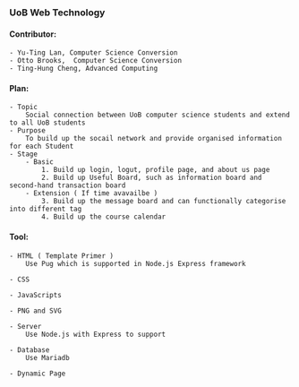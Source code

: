 ### UoB Web Technology


#### Contributor:
	- Yu-Ting Lan, Computer Science Conversion
	- Otto Brooks,  Computer Science Conversion
	- Ting-Hung Cheng, Advanced Computing

#### Plan:
	- Topic
		Social connection between UoB computer science students and extend to all UoB students 
	- Purpose
		To build up the socail network and provide organised information for each Student
	- Stage
		- Basic
			1. Build up login, logut, profile page, and about us page 
			2. Build up Useful Board, such as information board and second-hand transaction board
		- Extension ( If time avavailbe )
			3. Build up the message board and can functionally categorise into different tag
			4. Build up the course calendar
#### Tool:
	
	- HTML ( Template Primer )
		Use Pug which is supported in Node.js Express framework

	- CSS 

	- JavaScripts

	- PNG and SVG 

	- Server
		Use Node.js with Express to support
	
	- Database
		Use Mariadb

	- Dynamic Page
